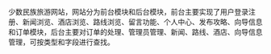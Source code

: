 少数民族旅游网站，网站分为前台模块和后台模块，前台主要实现了用户登录注册、新闻浏览、酒店浏览、路线浏览、留言功能、个人中心、发布攻略、向导信息和订单模块，后台主要对订单的处理、管理员管理、新闻、路线、酒店、向导信息管理，可按类型和字段进行查找。
